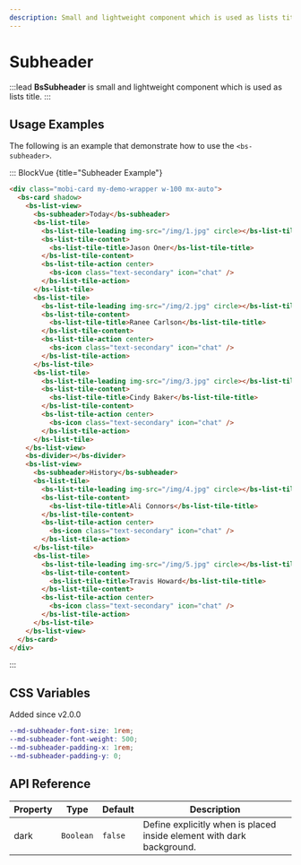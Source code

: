 ```yaml
---
description: Small and lightweight component which is used as lists title. 
--- 
```


# Subheader

:::lead
**BsSubheader** is small and lightweight component which is used as lists title.
:::


## Usage Examples

The following is an example that demonstrate how to use the `<bs-subheader>`.

::: BlockVue {title="Subheader Example"}

```html
<div class="mobi-card my-demo-wrapper w-100 mx-auto">
  <bs-card shadow>
    <bs-list-view>
      <bs-subheader>Today</bs-subheader>
      <bs-list-tile>
        <bs-list-tile-leading img-src="/img/1.jpg" circle></bs-list-tile-leading>
        <bs-list-tile-content>
          <bs-list-tile-title>Jason Oner</bs-list-tile-title>
        </bs-list-tile-content>
        <bs-list-tile-action center>
          <bs-icon class="text-secondary" icon="chat" />
        </bs-list-tile-action>
      </bs-list-tile>
      <bs-list-tile>
        <bs-list-tile-leading img-src="/img/2.jpg" circle></bs-list-tile-leading>
        <bs-list-tile-content>
          <bs-list-tile-title>Ranee Carlson</bs-list-tile-title>
        </bs-list-tile-content>
        <bs-list-tile-action center>
          <bs-icon class="text-secondary" icon="chat" />
        </bs-list-tile-action>
      </bs-list-tile>
      <bs-list-tile>
        <bs-list-tile-leading img-src="/img/3.jpg" circle></bs-list-tile-leading>
        <bs-list-tile-content>
          <bs-list-tile-title>Cindy Baker</bs-list-tile-title>
        </bs-list-tile-content>
        <bs-list-tile-action center>
          <bs-icon class="text-secondary" icon="chat" />
        </bs-list-tile-action>
      </bs-list-tile>
    </bs-list-view>
    <bs-divider></bs-divider>
    <bs-list-view>
      <bs-subheader>History</bs-subheader>
      <bs-list-tile>
        <bs-list-tile-leading img-src="/img/4.jpg" circle></bs-list-tile-leading>
        <bs-list-tile-content>
          <bs-list-tile-title>Ali Connors</bs-list-tile-title>
        </bs-list-tile-content>
        <bs-list-tile-action center>
          <bs-icon class="text-secondary" icon="chat" />
        </bs-list-tile-action>
      </bs-list-tile>
      <bs-list-tile>
        <bs-list-tile-leading img-src="/img/5.jpg" circle></bs-list-tile-leading>
        <bs-list-tile-content>
          <bs-list-tile-title>Travis Howard</bs-list-tile-title>
        </bs-list-tile-content>
        <bs-list-tile-action center>
          <bs-icon class="text-secondary" icon="chat" />
        </bs-list-tile-action>
      </bs-list-tile>
    </bs-list-view>
  </bs-card>
</div>

```
:::


## CSS Variables

<SmallNote color="teal">Added since v2.0.0</SmallNote>

```scss
--md-subheader-font-size: 1rem;
--md-subheader-font-weight: 500;
--md-subheader-padding-x: 1rem;
--md-subheader-padding-y: 0;
```


## API Reference

<BsTabs v-model="tabs1active" variant="material" color="grey-700" class="doc-api-reference">
  <BsTab label="Props" url="#api-reference">
    <div class="doc-table-responsive doc-table-props">

| Property | Type      | Default | Description                                                           |
| -------- | --------- | ------- | --------------------------------------------------------------------- |
| dark     | `Boolean` | `false` | Define explicitly when is placed inside element with dark background. |

</div>
  </BsTab>
</BsTabs>

<script lang="ts" setup>
import { ref } from 'vue';

const tabs1active = ref(0);
</script>
